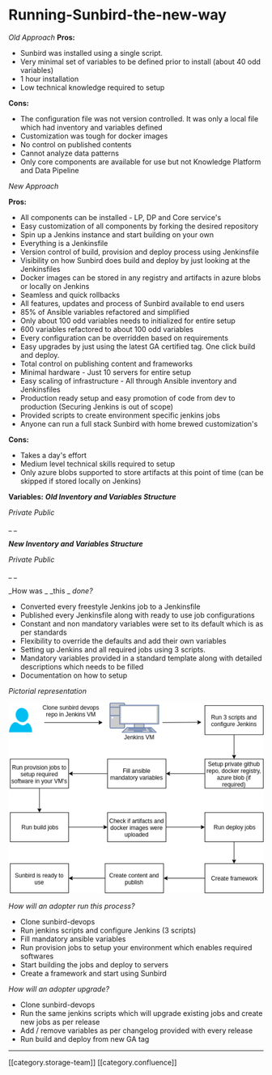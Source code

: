 # Running-Sunbird-the-new-way

_Old Approach_ **Pros:**

* Sunbird was installed using a single script.
* Very minimal set of variables to be defined prior to install (about 40 odd variables)
* 1 hour installation
* Low technical knowledge required to setup

**Cons:**

* The configuration file was not version controlled. It was only a local file which had inventory and variables defined
* Customization was tough for docker images
* No control on published contents
* Cannot analyze data patterns
* Only core components are available for use but not Knowledge Platform and Data Pipeline

_New Approach_

**Pros:**

* All components can be installed - LP, DP and Core service's
* Easy customization of all components by forking the desired repository
* Spin up a Jenkins instance and start building on your own
* Everything is a Jenkinsfile
* Version control of build, provision and deploy process using Jenkinsfile
* Visibility on how Sunbird does build and deploy by just looking at the Jenkinsfiles
* Docker images can be stored in any registry and artifacts in azure blobs or locally on Jenkins
* Seamless and quick rollbacks
* All features, updates and process of Sunbird available to end users
* 85% of Ansible variables refactored and simplified
* Only about 100 odd variables needs to initialized for entire setup
* 600 variables refactored to about 100 odd variables
* Every configuration can be overridden based on requirements
* Easy upgrades by just using the latest GA certified tag. One click build and deploy.
* Total control on publishing content and frameworks
* Minimal hardware - Just 10 servers for entire setup
* Easy scaling of infrastructure - All through Ansible inventory and Jenkinsfiles
* Production ready setup and easy promotion of code from dev to production (Securing Jenkins is out of scope)
* Provided scripts to create environment specific jenkins jobs
* Anyone can run a full stack Sunbird with home brewed customization's

**Cons:**

* Takes a day's effort
* Medium level technical skills required to setup
* Only azure blobs supported to store artifacts at this point of time (can be skipped if stored locally on Jenkins)

**Variables:** _**Old Inventory and Variables Structure**_

_Private Public_

\_ \_

_**New Inventory and Variables Structure**_

_Private Public_

\_ \_

\_How was \_ \_this \_ _done?_

* Converted every freestyle Jenkins job to a Jenkinsfile
* Published every Jenkinsfile along with ready to use job configurations
* Constant and non mandatory variables were set to its default which is as per standards
* Flexibility to override the defaults and add their own variables
* Setting up Jenkins and all required jobs using 3 scripts.
* Mandatory variables provided in a standard template along with detailed descriptions which needs to be filled
* Documentation on how to setup

_Pictorial representation_

![](<../../../../../.gitbook/assets/Workflow (2).png>)

_How will an adopter run this process?_

* Clone sunbird-devops
* Run jenkins scripts and configure Jenkins (3 scripts)
* Fill mandatory ansible variables
* Run provision jobs to setup your environment which enables required softwares
* Start building the jobs and deploy to servers
* Create a framework and start using Sunbird

_How will an adopter upgrade?_

* Clone sunbird-devops
* Run the same jenkins scripts which will upgrade existing jobs and create new jobs as per release
* Add / remove variables as per changelog provided with every release
* Run build and deploy from new GA tag

***

\[\[category.storage-team]] \[\[category.confluence]]
